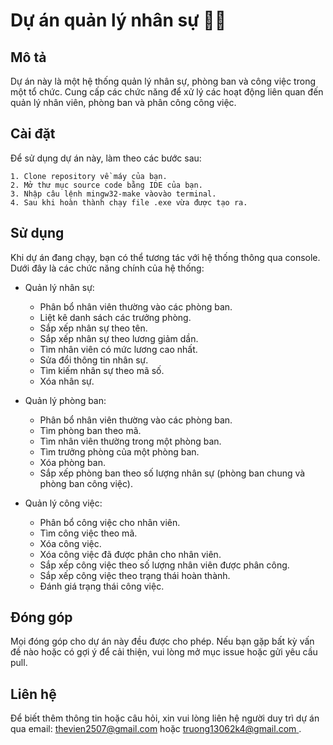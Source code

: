 # Dự án quản lý nhân sự 🧑‍💻
## Mô tả

Dự án này là một hệ thống quản lý nhân sự, phòng ban và công việc trong một tổ chức. Cung cấp các chức năng để xử lý các hoạt động liên quan đến quản lý nhân viên, phòng ban và phân công công việc.

## Cài đặt

Để sử dụng dự án này, làm theo các bước sau:

    1. Clone repository về máy của bạn.
    2. Mở thư mục source code bằng IDE của bạn.
    3. Nhập câu lệnh mingw32-make vàovào terminal.
    4. Sau khi hoàn thành chạy file .exe vừa được tạo ra.

## Sử dụng

Khi dự án đang chạy, bạn có thể tương tác với hệ thống thông qua console. Dưới đây là các chức năng chính của hệ thống:

- Quản lý nhân sự:

  - Phân bổ nhân viên thường vào các phòng ban.
  - Liệt kê danh sách các trưởng phòng.
  - Sắp xếp nhân sự theo tên.
  - Sắp xếp nhân sự theo lương giảm dần.
  - Tìm nhân viên có mức lương cao nhất.
  - Sửa đổi thông tin nhân sự.
  - Tìm kiếm nhân sự theo mã số.
  - Xóa nhân sự.

- Quản lý phòng ban:

  - Phân bổ nhân viên thường vào các phòng ban.
  - Tìm phòng ban theo mã.
  - Tìm nhân viên thường trong một phòng ban.
  - Tìm trưởng phòng của một phòng ban.
  - Xóa phòng ban.
  - Sắp xếp phòng ban theo số lượng nhân sự (phòng ban chung và phòng ban công việc).

- Quản lý công việc:
  - Phân bổ công việc cho nhân viên.
  - Tìm công việc theo mã.
  - Xóa công việc.
  - Xóa công việc đã được phân cho nhân viên.
  - Sắp xếp công việc theo số lượng nhân viên được phân công.
  - Sắp xếp công việc theo trạng thái hoàn thành.
  - Đánh giá trạng thái công việc.

## Đóng góp

Mọi đóng góp cho dự án này đều được cho phép. Nếu bạn gặp bất kỳ vấn đề nào hoặc có gợi ý để cải thiện, vui lòng mở mục issue hoặc gửi yêu cầu pull.

## Liên hệ

Để biết thêm thông tin hoặc câu hỏi, xin vui lòng liên hệ người duy trì dự án qua email: [thevien2507@gmail.com](mailto:thevien2507@gmail.com) hoặc [truong13062k4@gmail.com
](mailto:truong13062k4@gmail.com).
